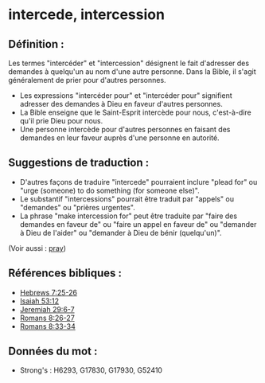 # intercede, intercession

## Définition :

Les termes "intercéder" et "intercession" désignent le fait d'adresser des demandes à quelqu'un au nom d'une autre personne. Dans la Bible, il s'agit généralement de prier pour d'autres personnes.

* Les expressions "intercéder pour" et "intercéder pour" signifient adresser des demandes à Dieu en faveur d'autres personnes.
* La Bible enseigne que le Saint-Esprit intercède pour nous, c'est-à-dire qu'il prie Dieu pour nous.
* Une personne intercède pour d'autres personnes en faisant des demandes en leur faveur auprès d'une personne en autorité.

## Suggestions de traduction :

* D'autres façons de traduire "intercede" pourraient inclure "plead for" ou "urge (someone) to do something (for someone else)".
* Le substantif "intercessions" pourrait être traduit par "appels" ou "demandes" ou "prières urgentes".
* La phrase "make intercession for" peut être traduite par "faire des demandes en faveur de" ou "faire un appel en faveur de" ou "demander à Dieu de l'aider" ou "demander à Dieu de bénir (quelqu'un)".

(Voir aussi : [pray](../kt/pray.md))

## Références bibliques :

* [Hebrews 7:25-26](rc://en/tn/help/heb/07/25)
* [Isaiah 53:12](rc://en/tn/help/isa/53/12)
* [Jeremiah 29:6-7](rc://en/tn/help/jer/29/06)
* [Romans 8:26-27](rc://en/tn/help/rom/08/26)
* [Romans 8:33-34](rc://en/tn/help/rom/08/33)

## Données du mot :

* Strong's : H6293, G17830, G17930, G52410
